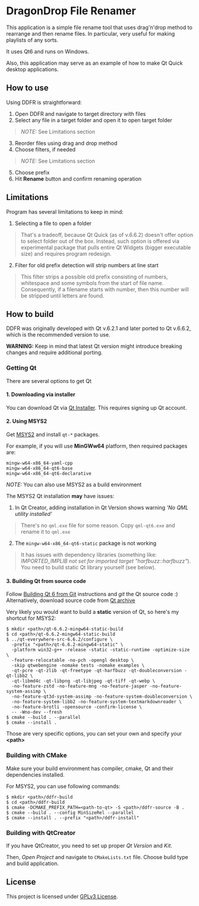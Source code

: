 # DragonDrop File Renamer

This application is a simple file rename tool that uses
drag'n'drop method to rearrange and then rename files.
In particular, very useful for making playlists of any sorts.

It uses Qt6 and runs on Windows.

Also, this application may serve as an example of how to make
Qt Quick desktop applications.

## How to use

Using DDFR is straightforward:

1. Open DDFR and navigate to target directory with files
2. Select any file in a target folder and open it to open target folder
  > *NOTE:* See Limitations section
  
3. Reorder files using drag and drop method
4. Choose filters, if needed
  > *NOTE:* See Limitations section
  
5. Choose prefix
6. Hit **Rename** button and confirm renaming operation

## Limitations

Program has several limitations to keep in mind:

1. Selecting a file to open a folder
  > That's a tradeoff, because Qt Quick (as of v.6.6.2) doesn't offer
  > option to select folder out of the box. Instead, such option is offered via
  > experimental package that pulls entire Qt Widgets (bigger executable size)
  > and requires program redesign.

2. Filter for old prefix detection will strip numbers at line start
  > This filter strips a possible old prefix consisting of numbers,
  > whitespace and some symbols from the start of file name.
  > Consequently, if a filename starts with number, then this number
  > will be stripped until letters are found.

## How to build

DDFR was originally developed with Qt v.6.2.1 and later ported to Qt v.6.6.2,
which is the recommended version to use.

**WARNING:** Keep in mind that latest Qt version might introduce breaking
changes and require additional porting.

### Getting Qt

There are several options to get Qt

#### 1. Downloading via installer

You can download Qt via [Qt Installer](https://www.qt.io/download).
This requires signing up Qt account.

#### 2. Using MSYS2

Get [MSYS2](https://www.msys2.org/) and install `qt-*` packages.
  
For example, if you will use **MinGWw64** platform, then required packages are:

```  
mingw-w64-x86_64-yaml-cpp
mingw-w64-x86_64-qt6-base
mingw-w64-x86_64-qt6-declarative
```

*NOTE:* You can also use MSYS2 as a build environment

The MSYS2 Qt installation **may** have issues:

1. In Qt Creator, adding installation in Qt Version shows
warning *'No QML utility installed'*
  > There's no `qml.exe` file for some reason.
  > Copy `qml-qt6.exe` and rename it to `qml.exe`

2. The `mingw-w64-x86_64-qt6-static` package is not working
  > It has issues with dependency libraries (something like:
  > *IMPORTED_IMPLIB not set for imported target "harfbuzz::harfbuzz"*).
  > You need to build static Qt library yourself (see below).

#### 3. Building Qt from source code

Follow [Building Qt 6 from Git]() instructions and *git* the Qt source code :) Alternatively, download source code from [Qt archive](https://download.qt.io/)

Very likely you would want to build a **static** version of Qt,
so here's my shortcut for MSYS2:

```
$ mkdir <path>/qt-6.6.2-mingw64-static-build
$ cd <path>/qt-6.6.2-mingw64-static-build
$ ../qt-everywhere-src-6.6.2/configure \
  -prefix "<path>/qt-6.6.2-mingw64-static" \
  -platform win32-g++ -release -static -static-runtime -optimize-size \
  -feature-relocatable -no-pch -opengl desktop \
  -skip qtwebengine -nomake tests -nomake examples \
  -qt-pcre -qt-zlib -qt-freetype -qt-harfbuzz -qt-doubleconversion -qt-libb2 \
  -qt-libmd4c -qt-libpng -qt-libjpeg -qt-tiff -qt-webp \
  -no-feature-zstd -no-feature-mng -no-feature-jasper -no-feature-system-assimp \
  -no-feature-qt3d-system-assimp -no-feature-system-doubleconversion \
  -no-feature-system-libb2 -no-feature-system-textmarkdownreader \
  -no-feature-brotli -opensource -confirm-license \
  -- -Wno-dev --fresh
$ cmake --build . --parallel
$ cmake --install .
```

Those are very specific options, you can set your own and specify your **\<path\>**

### Building with CMake

Make sure your build environment has compiler, cmake, Qt and their
dependencies installed.

For MSYS2, you can use following commands:

```
$ mkdir <path>/ddfr-build
$ cd <path>/ddfr-build
$ cmake -DCMAKE_PREFIX_PATH=<path-to-qt> -S <path>/ddfr-source -B .
$ cmake --build . --config MinSizeRel --parallel
$ cmake --install . --prefix "<path>/ddfr-install"
```

### Building with QtCreator

If you have QtCreator, you need to set up proper *Qt Version* and *Kit*.

Then, *Open Project* and navigate to `CMakeLists.txt` file.
Choose build type and build application.

## License

This project is licensed under [GPLv3 License](LICENSE).
